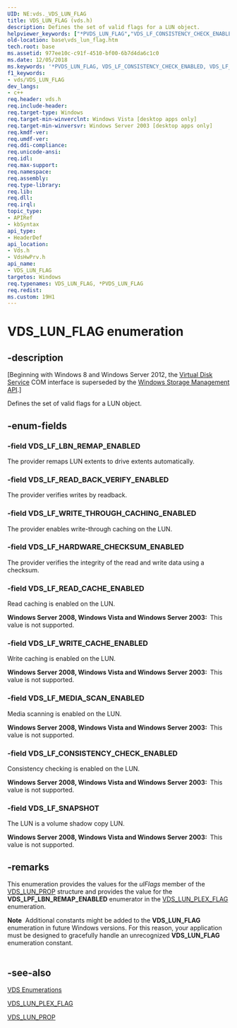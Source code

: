 ```yaml
---
UID: NE:vds._VDS_LUN_FLAG
title: VDS_LUN_FLAG (vds.h)
description: Defines the set of valid flags for a LUN object.
helpviewer_keywords: ["*PVDS_LUN_FLAG","VDS_LF_CONSISTENCY_CHECK_ENABLED","VDS_LF_HARDWARE_CHECKSUM_ENABLED","VDS_LF_LBN_REMAP_ENABLED","VDS_LF_MEDIA_SCAN_ENABLED","VDS_LF_READ_BACK_VERIFY_ENABLED","VDS_LF_READ_CACHE_ENABLED","VDS_LF_SNAPSHOT","VDS_LF_WRITE_CACHE_ENABLED","VDS_LF_WRITE_THROUGH_CACHING_ENABLED","VDS_LUN_FLAG","VDS_LUN_FLAG enumeration [VDS]","base.vds_lun_flag","vds/VDS_LF_CONSISTENCY_CHECK_ENABLED","vds/VDS_LF_HARDWARE_CHECKSUM_ENABLED","vds/VDS_LF_LBN_REMAP_ENABLED","vds/VDS_LF_MEDIA_SCAN_ENABLED","vds/VDS_LF_READ_BACK_VERIFY_ENABLED","vds/VDS_LF_READ_CACHE_ENABLED","vds/VDS_LF_SNAPSHOT","vds/VDS_LF_WRITE_CACHE_ENABLED","vds/VDS_LF_WRITE_THROUGH_CACHING_ENABLED","vds/VDS_LUN_FLAG","vdshwprv/VDS_LF_CONSISTENCY_CHECK_ENABLED","vdshwprv/VDS_LF_HARDWARE_CHECKSUM_ENABLED","vdshwprv/VDS_LF_LBN_REMAP_ENABLED","vdshwprv/VDS_LF_MEDIA_SCAN_ENABLED","vdshwprv/VDS_LF_READ_BACK_VERIFY_ENABLED","vdshwprv/VDS_LF_READ_CACHE_ENABLED","vdshwprv/VDS_LF_SNAPSHOT","vdshwprv/VDS_LF_WRITE_CACHE_ENABLED","vdshwprv/VDS_LF_WRITE_THROUGH_CACHING_ENABLED","vdshwprv/VDS_LUN_FLAG"]
old-location: base\vds_lun_flag.htm
tech.root: base
ms.assetid: 977ee10c-c91f-4510-bf00-6b7d4da6c1c0
ms.date: 12/05/2018
ms.keywords: '*PVDS_LUN_FLAG, VDS_LF_CONSISTENCY_CHECK_ENABLED, VDS_LF_HARDWARE_CHECKSUM_ENABLED, VDS_LF_LBN_REMAP_ENABLED, VDS_LF_MEDIA_SCAN_ENABLED, VDS_LF_READ_BACK_VERIFY_ENABLED, VDS_LF_READ_CACHE_ENABLED, VDS_LF_SNAPSHOT, VDS_LF_WRITE_CACHE_ENABLED, VDS_LF_WRITE_THROUGH_CACHING_ENABLED, VDS_LUN_FLAG, VDS_LUN_FLAG enumeration [VDS], base.vds_lun_flag, vds/VDS_LF_CONSISTENCY_CHECK_ENABLED, vds/VDS_LF_HARDWARE_CHECKSUM_ENABLED, vds/VDS_LF_LBN_REMAP_ENABLED, vds/VDS_LF_MEDIA_SCAN_ENABLED, vds/VDS_LF_READ_BACK_VERIFY_ENABLED, vds/VDS_LF_READ_CACHE_ENABLED, vds/VDS_LF_SNAPSHOT, vds/VDS_LF_WRITE_CACHE_ENABLED, vds/VDS_LF_WRITE_THROUGH_CACHING_ENABLED, vds/VDS_LUN_FLAG, vdshwprv/VDS_LF_CONSISTENCY_CHECK_ENABLED, vdshwprv/VDS_LF_HARDWARE_CHECKSUM_ENABLED, vdshwprv/VDS_LF_LBN_REMAP_ENABLED, vdshwprv/VDS_LF_MEDIA_SCAN_ENABLED, vdshwprv/VDS_LF_READ_BACK_VERIFY_ENABLED, vdshwprv/VDS_LF_READ_CACHE_ENABLED, vdshwprv/VDS_LF_SNAPSHOT, vdshwprv/VDS_LF_WRITE_CACHE_ENABLED, vdshwprv/VDS_LF_WRITE_THROUGH_CACHING_ENABLED, vdshwprv/VDS_LUN_FLAG'
f1_keywords:
- vds/VDS_LUN_FLAG
dev_langs:
- c++
req.header: vds.h
req.include-header: 
req.target-type: Windows
req.target-min-winverclnt: Windows Vista [desktop apps only]
req.target-min-winversvr: Windows Server 2003 [desktop apps only]
req.kmdf-ver: 
req.umdf-ver: 
req.ddi-compliance: 
req.unicode-ansi: 
req.idl: 
req.max-support: 
req.namespace: 
req.assembly: 
req.type-library: 
req.lib: 
req.dll: 
req.irql: 
topic_type:
- APIRef
- kbSyntax
api_type:
- HeaderDef
api_location:
- Vds.h
- VdsHwPrv.h
api_name:
- VDS_LUN_FLAG
targetos: Windows
req.typenames: VDS_LUN_FLAG, *PVDS_LUN_FLAG
req.redist: 
ms.custom: 19H1
---
```


# VDS_LUN_FLAG enumeration


## -description


<p class="CCE_Message">[Beginning with Windows 8 and Windows Server 2012, the <a href="https://docs.microsoft.com/windows/desktop/VDS/virtual-disk-service-portal">Virtual Disk Service</a> COM interface is superseded by the <a href="https://docs.microsoft.com/previous-versions/windows/desktop/stormgmt/windows-storage-management-api-portal">Windows Storage Management API</a>.]

Defines the set of valid flags for a LUN object.


## -enum-fields




### -field VDS_LF_LBN_REMAP_ENABLED

The provider remaps LUN extents to drive extents automatically.


### -field VDS_LF_READ_BACK_VERIFY_ENABLED

The provider verifies writes by readback.


### -field VDS_LF_WRITE_THROUGH_CACHING_ENABLED

The provider enables write-through caching on the LUN.


### -field VDS_LF_HARDWARE_CHECKSUM_ENABLED

The provider verifies the integrity of the read and write data using a checksum.


### -field VDS_LF_READ_CACHE_ENABLED

Read caching is enabled on the LUN.

<b>Windows Server 2008, Windows Vista and Windows Server 2003:  </b>This value is not supported.


### -field VDS_LF_WRITE_CACHE_ENABLED

Write caching is enabled on the LUN.

<b>Windows Server 2008, Windows Vista and Windows Server 2003:  </b>This value is not supported.


### -field VDS_LF_MEDIA_SCAN_ENABLED

Media scanning is enabled on the LUN.

<b>Windows Server 2008, Windows Vista and Windows Server 2003:  </b>This value is not supported.


### -field VDS_LF_CONSISTENCY_CHECK_ENABLED

Consistency checking is enabled on the LUN.

<b>Windows Server 2008, Windows Vista and Windows Server 2003:  </b>This value is not supported.


### -field VDS_LF_SNAPSHOT

The LUN is a volume shadow copy LUN.

<b>Windows Server 2008, Windows Vista and Windows Server 2003:  </b>This value is not supported.


## -remarks



This enumeration provides the values for the <i>ulFlags</i> member of the <a href="https://docs.microsoft.com/windows/desktop/api/vdshwprv/ns-vdshwprv-vds_lun_prop">VDS_LUN_PROP</a> structure and provides the value for the <b>VDS_LPF_LBN_REMAP_ENABLED</b> enumerator in the <a href="https://docs.microsoft.com/windows/desktop/api/vds/ne-vds-vds_lun_plex_flag">VDS_LUN_PLEX_FLAG</a> enumeration.

<div class="alert"><b>Note</b>  Additional constants might be added to the <b>VDS_LUN_FLAG</b> enumeration in future Windows versions. For this reason, your application must be designed to gracefully handle an unrecognized <b>VDS_LUN_FLAG</b> enumeration constant.</div>
<div> </div>



## -see-also




<a href="https://docs.microsoft.com/windows/desktop/VDS/vds-enumerations">VDS Enumerations</a>



<a href="https://docs.microsoft.com/windows/desktop/api/vds/ne-vds-vds_lun_plex_flag">VDS_LUN_PLEX_FLAG</a>



<a href="https://docs.microsoft.com/windows/desktop/api/vdshwprv/ns-vdshwprv-vds_lun_prop">VDS_LUN_PROP</a>
 

 

